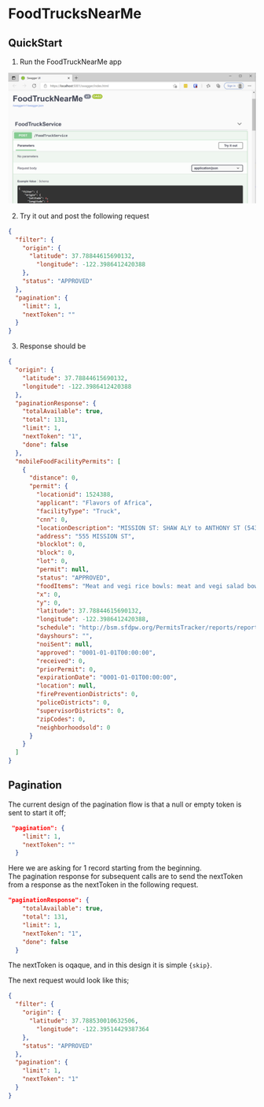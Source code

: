 # FoodTrucksNearMe  

## QuickStart
1. Run the FoodTruckNearMe app

![swagger](./Docs/Swagger.PNG)  

2. Try it out and post the following request  

```json
{
  "filter": {
    "origin": {
      "latitude": 37.78844615690132,
        "longitude": -122.3986412420388
    },
    "status": "APPROVED"
  },
  "pagination": {
    "limit": 1,
    "nextToken": ""
  }
}
```  
3. Response should be
```json
{
  "origin": {
    "latitude": 37.78844615690132,
    "longitude": -122.3986412420388
  },
  "paginationResponse": {
    "totalAvailable": true,
    "total": 131,
    "limit": 1,
    "nextToken": "1",
    "done": false
  },
  "mobileFoodFacilityPermits": [
    {
      "distance": 0,
      "permit": {
        "locationid": 1524388,
        "applicant": "Flavors of Africa",
        "facilityType": "Truck",
        "cnn": 0,
        "locationDescription": "MISSION ST: SHAW ALY to ANTHONY ST (543 - 586)",
        "address": "555 MISSION ST",
        "blocklot": 0,
        "block": 0,
        "lot": 0,
        "permit": null,
        "status": "APPROVED",
        "foodItems": "Meat and vegi rice bowls: meat and vegi salad bowls: meat and vegi wraps: drinks and juices.",
        "x": 0,
        "y": 0,
        "latitude": 37.78844615690132,
        "longitude": -122.3986412420388,
        "schedule": "http://bsm.sfdpw.org/PermitsTracker/reports/report.aspx?title=schedule&report=rptSchedule&params=permit=21MFF-00068&ExportPDF=1&Filename=21MFF-00068_schedule.pdf",
        "dayshours": "",
        "noiSent": null,
        "approved": "0001-01-01T00:00:00",
        "received": 0,
        "priorPermit": 0,
        "expirationDate": "0001-01-01T00:00:00",
        "location": null,
        "firePreventionDistricts": 0,
        "policeDistricts": 0,
        "supervisorDistricts": 0,
        "zipCodes": 0,
        "neighborhoodsold": 0
      }
    }
  ]
}
```
## Pagination
The current design of the pagination flow is that a null or empty token is sent to start it off;
```json
 "pagination": {
    "limit": 1,
    "nextToken": ""
  }
```
Here we are asking for 1 record starting from the beginning.  
The pagination response for subsequent calls are to send the nextToken from a response as the nextToken in the following request.  
```json
"paginationResponse": {
    "totalAvailable": true,
    "total": 131,
    "limit": 1,
    "nextToken": "1",
    "done": false
  }
```
The nextToken is oqaque, and in this design it is simple ```{skip}```.   

The next request would look like this;  
```json
{
  "filter": {
    "origin": {
      "latitude": 37.788530010632506,
        "longitude": -122.39514429387364
    },
    "status": "APPROVED"
  },
  "pagination": {
    "limit": 1,
    "nextToken": "1"
  }
}
```  
 
